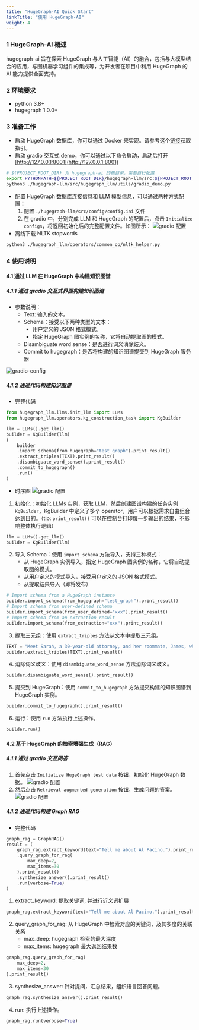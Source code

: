 ```yaml
---
title: "HugeGraph-AI Quick Start"
linkTitle: "使用 HugeGraph-AI"
weight: 4
---
```


### 1 HugeGraph-AI 概述
hugegraph-ai 旨在探索 HugeGraph 与人工智能（AI）的融合，包括与大模型结合的应用，与图机器学习组件的集成等，为开发者在项目中利用 HugeGraph
的 AI 能力提供全面支持。

### 2 环境要求
- python 3.8+
- hugegraph 1.0.0+ 

### 3 准备工作
- 启动 HugeGraph 数据库，你可以通过 Docker 来实现。请参考这个[链接](https://hub.docker.com/r/hugegraph/hugegraph)获取指引。
- 启动 gradio 交互式 demo，你可以通过以下命令启动，启动后打开 [http://127.0.0.1:8001](http://127.0.0.1:8001)
```bash
# ${PROJECT_ROOT_DIR} 为 hugegraph-ai 的根目录，需要自行配置
export PYTHONPATH=${PROJECT_ROOT_DIR}/hugegraph-llm/src:${PROJECT_ROOT_DIR}/hugegraph-python-client/src
python3 ./hugegraph-llm/src/hugegraph_llm/utils/gradio_demo.py
```
- 配置 HugeGraph 数据库连接信息和 LLM 模型信息，可以通过两种方式配置：
  1. 配置 `./hugegraph-llm/src/config/config.ini` 文件
  2. 在 gradio 中，分别完成 LLM 和 HugeGraph 的配置后，点击 `Initialize configs`，将返回初始化后的完整配置文件。如图所示：
  ![gradio 配置](/docs/images/gradio-config.png)
- 离线下载 NLTK stopwords 
```bash
python3 ./hugegraph_llm/operators/common_op/nltk_helper.py
```


### 4 使用说明
#### 4.1 通过 LLM 在 HugeGraph 中构建知识图谱
##### 4.1.1 通过 gradio 交互式界面构建知识图谱
- 参数说明：
  - Text: 输入的文本。 
  - Schema：接受以下两种类型的文本： 
    - 用户定义的 JSON 格式模式。 
    - 指定 HugeGraph 图实例的名称，它将自动提取图的模式。
  - Disambiguate word sense：是否进行词义消除歧义。 
  - Commit to hugegraph：是否将构建的知识图谱提交到 HugeGraph 服务器

![gradio-config](https://hugegraph.apache.org/docs/images/gradio-kg.png)

##### 4.1.2 通过代码构建知识图谱
- 完整代码
```python
from hugegraph_llm.llms.init_llm import LLMs
from hugegraph_llm.operators.kg_construction_task import KgBuilder

llm = LLMs().get_llm()
builder = KgBuilder(llm)
(
    builder
    .import_schema(from_hugegraph="test_graph").print_result()
    .extract_triples(TEXT).print_result()
    .disambiguate_word_sense().print_result()
    .commit_to_hugegraph()
    .run()
)
```
- 时序图
![gradio 配置](/docs/images/kg-uml.png)

1. 初始化：初始化 LLMs 实例，获取 LLM，然后创建图谱构建的任务实例 `KgBuilder`，KgBuilder 中定义了多个 operator，用户可以根据需求自由组合达到目的。（tip: `print_result()` 可以在控制台打印每一步输出的结果，不影响整体执行逻辑）

```python
llm = LLMs().get_llm()
builder = KgBuilder(llm)
```

2. 导入 Schema：使用 `import_schema` 方法导入，支持三种模式：
    - 从 HugeGraph 实例导入，指定 HugeGraph 图实例的名称，它将自动提取图的模式。
    - 从用户定义的模式导入，接受用户定义的 JSON 格式模式。
    - 从提取结果导入（即将发布）
```python
# Import schema from a HugeGraph instance
builder.import_schema(from_hugegraph="test_graph").print_result()
# Import schema from user-defined schema
builder.import_schema(from_user_defined="xxx").print_result()
# Import schema from an extraction result
builder.import_schema(from_extraction="xxx").print_result()
```
3. 提取三元组：使用 `extract_triples` 方法从文本中提取三元组。

```python
TEXT = "Meet Sarah, a 30-year-old attorney, and her roommate, James, whom she's shared a home with since 2010."
builder.extract_triples(TEXT).print_result()
```
4. 消除词义歧义：使用 `disambiguate_word_sense` 方法消除词义歧义。

```python
builder.disambiguate_word_sense().print_result()
```
5. 提交到 HugeGraph：使用 `commit_to_hugegraph` 方法提交构建的知识图谱到 HugeGraph 实例。

```python
builder.commit_to_hugegraph().print_result()
```

6. 运行：使用 `run` 方法执行上述操作。
```python
builder.run()
```

#### 4.2 基于 HugeGraph 的检索增强生成（RAG）
##### 4.1.1 通过 gradio 交互问答
1. 首先点击 `Initialize HugeGraph test data` 按钮，初始化 HugeGraph 数据。
    ![gradio 配置](/docs/images/gradio-rag-1.png)
2. 然后点击 `Retrieval augmented generation` 按钮，生成问题的答案。
   ![gradio 配置](/docs/images/gradio-rag-2.png)

##### 4.1.2 通过代码构建 Graph RAG
- 完整代码
```python
graph_rag = GraphRAG()
result = (
    graph_rag.extract_keyword(text="Tell me about Al Pacino.").print_result()
    .query_graph_for_rag(
        max_deep=2,
        max_items=30
    ).print_result()
    .synthesize_answer().print_result()
    .run(verbose=True)
)
```
1. extract_keyword: 提取关键词, 并进行近义词扩展
```python
graph_rag.extract_keyword(text="Tell me about Al Pacino.").print_result()
```
2. query_graph_for_rag: 从 HugeGraph 中检索对应的关键词，及其多度的关联关系
   - max_deep: hugegraph 检索的最大深度
   - max_items: hugegraph 最大返回结果数
```python
graph_rag.query_graph_for_rag(
    max_deep=2,
    max_items=30
).print_result()
```
3. synthesize_answer: 针对提问，汇总结果，组织语言回答问题。
```python
graph_rag.synthesize_answer().print_result()
```
4. run: 执行上述操作。
```python
graph_rag.run(verbose=True)
```
